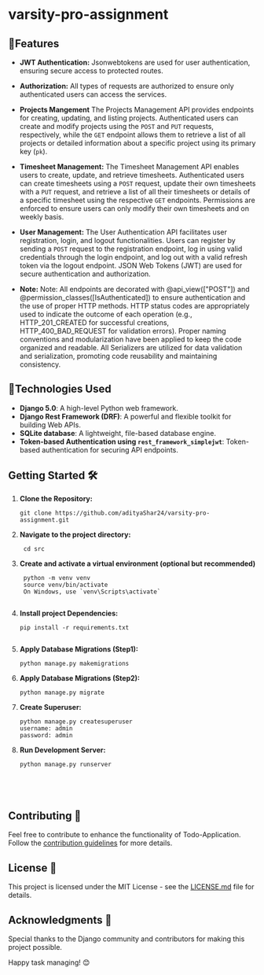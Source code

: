 # varsity-pro-assignment

## 🎯Features 

- **JWT Authentication:** Jsonwebtokens are used for user authentication, ensuring secure access to protected routes.

- **Authorization:** All types of requests are authorized to ensure only authenticated users can access the services.

- **Projects Mangement** The Projects Management API provides endpoints for creating, updating, and listing projects. Authenticated users can create and modify projects using the `POST` and `PUT` requests, respectively, while the `GET` endpoint allows them to retrieve a list of all projects or detailed information about a specific project using its primary key (`pk`).

- **Timesheet Management:** The Timesheet Management API enables users to create, update, and retrieve timesheets. Authenticated users can create timesheets using a `POST` request, update their own timesheets with a `PUT` request, and retrieve a list of all their timesheets or details of a specific timesheet using the respective `GET` endpoints. Permissions are enforced to ensure users can only modify their own timesheets and on weekly basis.


- **User Management:** The User Authentication API facilitates user registration, login, and logout functionalities. Users can register by sending a `POST` request to the registration endpoint, log in using valid credentials through the login endpoint, and log out with a valid refresh token via the logout endpoint. JSON Web Tokens (JWT) are used for secure authentication and authorization.

- **Note:** Note:
All endpoints are decorated with @api_view(["POST"]) and @permission_classes([IsAuthenticated]) to ensure authentication and the use of proper HTTP methods.
HTTP status codes are appropriately used to indicate the outcome of each operation (e.g., HTTP_201_CREATED for successful creations, HTTP_400_BAD_REQUEST for validation errors).
Proper naming conventions and modularization have been applied to keep the code organized and readable.
All Serializers are utilized for data validation and serialization, promoting code reusability and maintaining consistency.


## 🚀Technologies Used 

- **Django 5.0**: A high-level Python web framework.
- **Django Rest Framework (DRF)**: A powerful and flexible toolkit for building Web APIs.
- **SQLite database**: A lightweight, file-based database engine.
- **Token-based Authentication using `rest_framework_simplejwt`**: Token-based authentication for securing API endpoints.

## Getting Started 🛠️

1. **Clone the Repository:**
   ```shell
   git clone https://github.com/adityaShar24/varsity-pro-assignment.git

2. **Navigate to the project directory:**
   ```shell
    cd src

2. **Create and activate a virtual environment (optional but recommended)**
   ```shell
    python -m venv venv
    source venv/bin/activate  
    On Windows, use `venv\Scripts\activate`


2. **Install project Dependencies:** 
    ```shell
    pip install -r requirements.txt
 

3. **Apply Database Migrations (Step1):** 
    ```shell
    python manage.py makemigrations

4. **Apply Database Migrations (Step2):** 
    ```shell
    python manage.py migrate

5. **Create Superuser:** 
    ```shell
    python manage.py createsuperuser
    username: admin
    password: admin   

5. **Run Development Server:** 
    ```shell
    python manage.py runserver    





## Contributing 🤝

Feel free to contribute to enhance the functionality of Todo-Application. Follow the [contribution guidelines](CONTRIBUTING.md) for more details.

## License 📄

This project is licensed under the MIT License - see the [LICENSE.md](https://github.com/adityaShar24/varsity-pro-assignment/blob/main/LICENSE) file for details.

## Acknowledgments 🙏

Special thanks to the Django community and contributors for making this project possible.

Happy task managing! 😊






